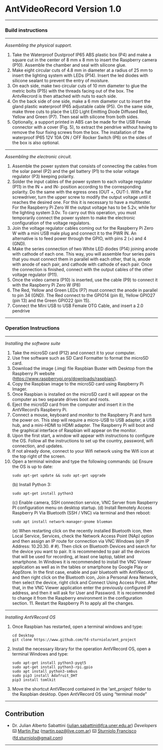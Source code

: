 # AntVideoRecord Version 1.0

---
### Build instructions
---

*Assembling the physical support.*
1. Take the Waterproof Dustproof IP65 ABS plastic box (P4) and make a square cut in the center of 8 mm x 8 mm to insert the Raspberry camera (P10). Assemble the chamber and seal with silicone glue.
2. Make eight circular cuts of 4.8 mm in diameter at a radius of 25 mm to insert the lighting system with LEDs (P14). Insert the led diodes with silicone sealant to prevent the entry of moisture.
3. On each side, make two circular cuts of 10 mm diameter to glue the metric bolts (P15) with the threads facing out of the box. The AntvRecrord is then attached with nuts to each side.
4. On the back side of one side, make a 6 mm diameter cut to insert the gland plastic waterproof IP65 adjustable cable (P5). On the same side, make three cuts to place the LED Light Emitting Diode Diffused Red, Yellow and Green (P7). Then seal with silicone from both sides.
5. Optionally, a support printed in ABS can be made for the USB Female connector with a cover (Fig. 5), to extract the pendrive without having to remove the four fixing screws from the box. The installation of the waterproof IP65 12V 10A ON / OFF Rocker Switch (P6) on the sides of the box is also optional.

---

*Assembling the electronic circuit.*
1. Assemble the power system that consists of connecting the cables from the solar panel (P2) and the gel battery (P1) to the solar voltage regulator (P3) keeping polarity.
2. Solder the input cables of the power system to each voltage regulator (P11) in the IN + and IN- position according to the corresponding polarity. Do the same with the egress ones (OUT +, OUT-). With a flat screwdriver, turn the upper screw to modify the output voltage until it reaches the desired one. For this it is necessary to have a multitester. For the Raspberry Pi Zero W the output voltage has to be 5.2v, while for the lighting system 3.0v. To carry out this operation, you must temporarily connect the power system to make the electronic configuration of the voltage regulators.
2. Join the voltage regulator cables coming out for the Raspberry Pi Zero W with a mini USB male plug and connect it to the PWR IN. An alternative is to feed power through the GPIO, with pins 2 (+) and 4 (GND).
3. Make the series connection of two White LED diodes (P14) joining anode with cathode of each one. This way, you will assemble four series pairs that you must connect them in parallel with each other, that is, anode with anode of each pair, and cathode with cathode of each pair. Once the connection is finished, connect with the output cables of the other voltage regulator (P11).
4. Once the video camera (P10) is inserted, use the cable (P9) to connect it with the Raspberry Pi Zero W (P8)
5. The Red, Yellow and Green LEDs (P7) must connect the anode in parallel to pin 34 (GND). The Red connect to the GPIO14 (pin 8), Yellow GPIO27 (pin 13) and the Green GPIO22 (pin 15).
6. Connect the Mini USB to USB Female OTG Cable, and insert a 2.0 pendrive

---
### Operation Instructions 
---

*Installing the software suite*
1. Take the microSD card (P12) and connect it to your computer.
2. Use free software such as SD Card Formatter to format the microSD card.
3. Download the image (.img) file Raspbian Buster with Desktop from the Raspberry Pi website (https://www.raspberrypi.org/downloads/raspbian/).
4. Copy the Raspbian image to the microSD card using Raspberry Pi Imager.
5. Once Raspbian is installed on the microSD card it will appear on the computer as two separate drives boot and roots. 
6. Eject the microSD card from the computer and insert it in the AntVRecord’s Raspberry Pi.
7. Connect a mouse, keyboard and monitor to the Raspberry Pi and turn the power on. This step will require a micro-USB to USB adapter, a USB hub, and a mini-HDMI to HDMI adapter. The Raspberry Pi will boot and the graphical interface of Raspbian will appear on the monitor.
8. Upon the first start, a window will appear with instructions to configure the OS. Follow all the instructions to set up the country, password, wifi connection, and updates.
9. If not already done, connect to your Wifi network using the Wifi icon at the top right of the screen.
10. Open a terminal window and type the following commands: 
	(a) Ensure the OS is up to date:
	```
	sudo apt-get update && sudo apt-get upgrade
	```
	(b) Install Python 3:
	```
	sudo apt-get install python3
	```
	(c) Enable camera, SSH connection service, VNC Server from Raspberry PI configuration menu on desktop startup.
	(d) Install Remotely Access Raspberry Pi Via Bluetooth (SSH / VNC) via terminal and then reboot:
	```
	sudo apt install network-manager-gnome blueman
	```
	(e) When restarting click on the recently installed Bluetooth icon, then Local Service, Services, check the Network Access Point (NAp) option and then assign an IP route for connection via VNC Windows (ejm IP Address: 10.20.30. # #). Then click on Bluetooth Devices and search for the device you want to pair. It is recommended to pair all the devices that will be used for recording, at least one laptop, tablet and smartphone. In Windows it is recommended to install the VNC Viewer application as well as in the tables or smartphone by Google Play or AppStore. In the first case, enable and pair bluetooth with AntVRecord, and then right click on the Bluetooth icon, Join a Personal Area Network, then select the device, right click and Connect Using Access Point. After that, in the VNC Viewer application enter the previously configured IP address, and then it will ask for User and Password. It is recommended to change it from the Raspberry environment in the configuration section.
	11. Restart the Raspberry Pi to apply all the changes. 

---

*Installing AntVRecord OS*

1. Once Raspbian has restarted, open a terminal windows and type:
	```
	cd Desktop
	git clone https://www.github.com/fd-sturniolo/ant_project
	```
2. Install the necessary library for the operation AntVRecord OS, open a terminal Windows and type:
	```
	sudo apt-get install python3-pyqt5
	sudo apt-get install python3-rpi.gpio
	sudo apt install python3-smbus
	sudo pip3 install Adafruit_DHT
	pip3 install tomlkit
	```
3. Move the shortcut AntVRecord contained in the ‘ant_project’ folder to the Raspbian desktop. Open AntVRecord OS using “terminal mode” 

---
## Contribution
* Dr. Julian Alberto Sabattini (julian.sabattini@fca.uner.edu.ar)
*Developers*
⌨️ [Martin Paz](https://github.com/freischarler) (martin.paz@live.com.ar) 
⌨️ [Sturniolo Francisco](https://github.com/fd-sturniolo) (fd.sturniolo@gmail.com)
---


